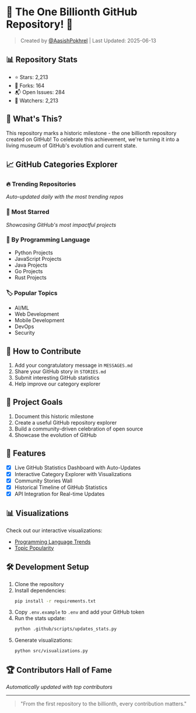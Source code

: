 # 🎉 The One Billionth GitHub Repository! 🎉

> Created by [@AasishPokhrel](https://github.com/AasishPokhrel) | Last Updated: 2025-06-13

## 📊 Repository Stats
- ⭐ Stars: 2,213
- 🍴 Forks: 164
- 📬 Open Issues: 284
- 👀 Watchers: 2,213

## 🎯 What's This?
This repository marks a historic milestone - the one billionth repository created on GitHub! To celebrate this achievement, we're turning it into a living museum of GitHub's evolution and current state.

## 📈 GitHub Categories Explorer

### 🔥 Trending Repositories
*Auto-updated daily with the most trending repos*

### 🌟 Most Starred
*Showcasing GitHub's most impactful projects*

### 🎨 By Programming Language
- Python Projects
- JavaScript Projects
- Java Projects
- Go Projects
- Rust Projects

### 🏷️ Popular Topics
- AI/ML
- Web Development
- Mobile Development
- DevOps
- Security

## 🤝 How to Contribute
1. Add your congratulatory message in `MESSAGES.md`
2. Share your GitHub story in `STORIES.md`
3. Submit interesting GitHub statistics
4. Help improve our category explorer

## 🎯 Project Goals
1. Document this historic milestone
2. Create a useful GitHub repository explorer
3. Build a community-driven celebration of open source
4. Showcase the evolution of GitHub

## 🚀 Features
- [x] Live GitHub Statistics Dashboard with Auto-Updates
- [x] Interactive Category Explorer with Visualizations
- [x] Community Stories Wall
- [x] Historical Timeline of GitHub Statistics
- [x] API Integration for Real-time Updates

## 📊 Visualizations
Check out our interactive visualizations:
- [Programming Language Trends](docs/visualizations/language_trends.html)
- [Topic Popularity](docs/visualizations/topic_popularity.html)

## 🛠️ Development Setup
1. Clone the repository
2. Install dependencies:
   ```bash
   pip install -r requirements.txt
   ```
3. Copy `.env.example` to `.env` and add your GitHub token
4. Run the stats update:
   ```bash
   python .github/scripts/updates_stats.py
   ```
5. Generate visualizations:
   ```bash
   python src/visualizations.py
   ```

## 🏆 Contributors Hall of Fame
*Automatically updated with top contributors*

---
> "From the first repository to the billionth, every contribution matters." 
